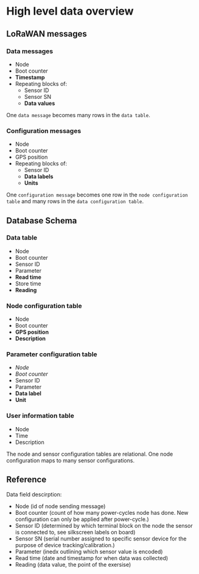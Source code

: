 # High level data overview

## LoRaWAN messages
### Data messages
- Node
- Boot counter
- **Timestamp**
- Repeating blocks of:
    - Sensor ID
    - Sensor SN
    - **Data values**

One `data message` becomes many rows in the `data table`.

### Configuration messages
- Node
- Boot counter
- GPS position
- Repeating blocks of:
    - Sensor ID
    - **Data labels**
    - **Units**

One `configuration message` becomes one row in the `node configuration table` and many rows in the `data configuration table`.

## Database Schema

### Data table
- Node
- Boot counter
- Sensor ID
- Parameter
- **Read time**
- Store time
- **Reading**

### Node configuration table
- Node
- Boot counter
- **GPS position**
- **Description**

### Parameter configuration table
- _Node_
- _Boot counter_
- Sensor ID
- Parameter
- **Data label**
- **Unit**

### User information table
- Node
- Time
- Description

The node and sensor configuration tables are relational. One node configuration maps to many sensor configurations.

## Reference
Data field descirption:
- Node (id of node sending message)
- Boot counter (count of how many power-cycles node has done. New configuration can only be applied after power-cycle.)
- Sensor ID (determined by which terminal block on the node the sensor is connected to, see silkscreen labels on board)
- Sensor SN (serial number assigned to specific sensor device for the purpose of device tracking/calibration.)
- Parameter (inedx outlining which sensor value is encoded)
- Read time (date and timestamp for when data was collected)
- Reading (data value, the point of the exersise)

